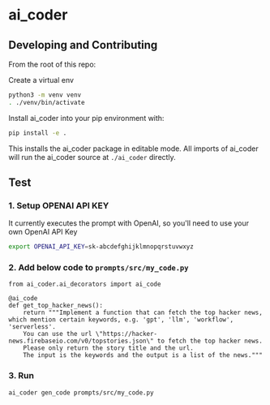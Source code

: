 # ai_coder

## Developing and Contributing
From the root of this repo:

Create a virtual env
``` bash
python3 -m venv venv
. ./venv/bin/activate
```

Install ai_coder into your pip environment with:
``` bash
pip install -e .
```
This installs the ai_coder package in editable mode. All imports of ai_coder will run the ai_coder source at `./ai_coder` directly.

## Test
### 1. Setup OPENAI API KEY
It currently executes the prompt with OpenAI, so you'll need to use your own OpenAI API Key
``` bash
export OPENAI_API_KEY=sk-abcdefghijklmnopqrstuvwxyz
```

### 2. Add below code to `prompts/src/my_code.py`
```
from ai_coder.ai_decorators import ai_code

@ai_code
def get_top_hacker_news():
    return """Implement a function that can fetch the top hacker news, which mention certain keywords, e.g. 'gpt', 'llm', 'workflow', 'serverless'.
    You can use the url \"https://hacker-news.firebaseio.com/v0/topstories.json\" to fetch the top hacker news. 
    Please only return the story title and the url.
    The input is the keywords and the output is a list of the news."""
```
### 3. Run
```
ai_coder gen_code prompts/src/my_code.py

```

